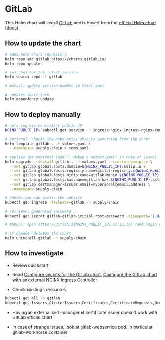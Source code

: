 # GitLab

This Helm chart will install [GitLab](https://about.gitlab.com/) and is based from the [official Helm chart](https://gitlab.com/gitlab-org/charts/gitlab) ([docs](https://docs.gitlab.com/charts/)).

## How to update the chart

```bash
# adds helm chart repository
helm repo add gitlab https://charts.gitlab.io/
helm repo update

# searches for the latest version
helm search repo -l gitlab

# manual: update version number in Chart.yaml

# updates Chart.lock
helm dependency update
```

## How to deploy manually

```bash
# gets ingress controller public IP
NGINX_PUBLIC_IP=`kubectl get service -n ingress-nginx ingress-nginx-controller --output jsonpath='{.status.loadBalancer.ingress[0].ip}'`

# optional: checks the Kubernetes objects generated from the chart
helm template gitlab . -f values.yaml \
  --namespace supply-chain > temp.yaml

# applies the manifest (add "--debug > output.yaml" in case of issue)
helm upgrade --install gitlab . -f values.yaml --create-namespace \
  --set gitlab.global.hosts.domain=${NGINX_PUBLIC_IP}.sslip.io \
  --set gitlab.global.hosts.registry.name=gitlab-registry.${NGINX_PUBLIC_IP}.sslip.io \
  --set gitlab.global.hosts.minio.name=gitlab-minio.${NGINX_PUBLIC_IP}.sslip.io \
  --set gitlab.global.hosts.kas.name=gitlab-kas.${NGINX_PUBLIC_IP}.sslip.io \
  --set gitlab.certmanager-issuer.email=mypersonal@email.address \
  --namespace supply-chain

# checks you can access the website
kubectl get ingress -lrelease=gitlab -n supply-chain

# retrieves generated password
kubectl get secret gitlab-gitlab-initial-root-password -ojsonpath='{.data.password}' -n supply-chain | base64 --decode ; echo

# manual: open https://gitlab.${NGINX_PUBLIC_IP}.sslip.io/ (and login with "root" username)

# if needed, deletes the chart
helm uninstall gitlab -n supply-chain
```

## How to investigate

* Review [quickstart](https://docs.gitlab.com/charts/quickstart/)

* Read [Configure secrets for the GitLab chart](https://docs.gitlab.com/charts/installation/secrets.html),
[Configure the GitLab chart with an external NGINX Ingress Controller](https://docs.gitlab.com/charts/advanced/external-nginx/)

* Check existings resources

```bash
kubectl get all -n gitlab
kubectl get Issuers,ClusterIssuers,Certificates,CertificateRequests,Orders,Challenges -n gitlab
```

* Having an external cert-manager et certificate issuer doesn't work with GitLab official chart

* In case of strange issues, look at gitlab-webservice pod, in particular gitlab-workhorse container

